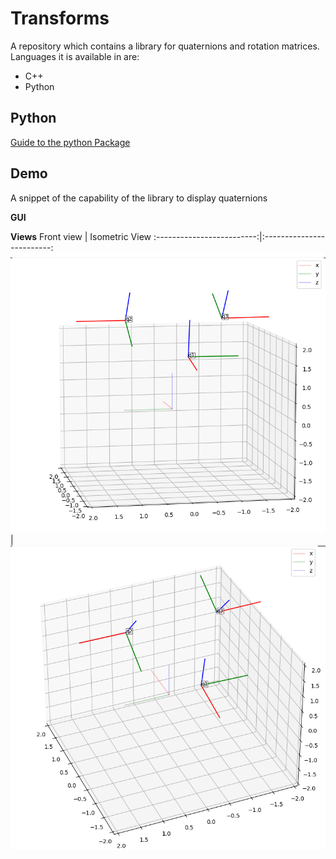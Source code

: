 # Transforms
A repository which contains a library for quaternions and rotation matrices. 
Languages it is available in are:
* C++ 
* Python

## Python

[Guide to the python Package](python/README.md)

## Demo

A snippet of the capability of the library to display quaternions

**GUI**



**Views**
Front view             |  Isometric View
:-------------------------:|:-------------------------:
![](assets/images/front_view.png)  |  ![](assets/images/isometric_view.png)

